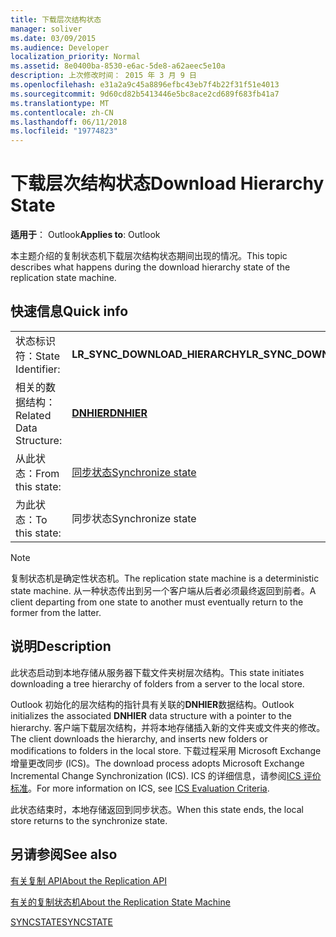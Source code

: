 ```yaml
---
title: 下载层次结构状态
manager: soliver
ms.date: 03/09/2015
ms.audience: Developer
localization_priority: Normal
ms.assetid: 8e0400ba-8530-e6ac-5de8-a62aeec5e10a
description: 上次修改时间： 2015 年 3 月 9 日
ms.openlocfilehash: e31a2a9c45a8896efbc43eb7f4b22f31f51e4013
ms.sourcegitcommit: 9d60cd82b5413446e5bc8ace2cd689f683fb41a7
ms.translationtype: MT
ms.contentlocale: zh-CN
ms.lasthandoff: 06/11/2018
ms.locfileid: "19774823"
---
```

# <a name="download-hierarchy-state"></a><span data-ttu-id="fbe14-103">下载层次结构状态</span><span class="sxs-lookup"><span data-stu-id="fbe14-103">Download Hierarchy State</span></span>

  
  
<span data-ttu-id="fbe14-104">**适用于**： Outlook</span><span class="sxs-lookup"><span data-stu-id="fbe14-104">**Applies to**: Outlook</span></span> 
  
 <span data-ttu-id="fbe14-105">本主题介绍的复制状态机下载层次结构状态期间出现的情况。</span><span class="sxs-lookup"><span data-stu-id="fbe14-105">This topic describes what happens during the download hierarchy state of the replication state machine.</span></span> 
  
## <a name="quick-info"></a><span data-ttu-id="fbe14-106">快速信息</span><span class="sxs-lookup"><span data-stu-id="fbe14-106">Quick info</span></span>

|||
|:-----|:-----|
|<span data-ttu-id="fbe14-107">状态标识符：</span><span class="sxs-lookup"><span data-stu-id="fbe14-107">State Identifier:</span></span>  <br/> |<span data-ttu-id="fbe14-108">**LR_SYNC_DOWNLOAD_HIERARCHY**</span><span class="sxs-lookup"><span data-stu-id="fbe14-108">**LR_SYNC_DOWNLOAD_HIERARCHY**</span></span> <br/> |
|<span data-ttu-id="fbe14-109">相关的数据结构：</span><span class="sxs-lookup"><span data-stu-id="fbe14-109">Related Data Structure:</span></span>  <br/> |<span data-ttu-id="fbe14-110">**[DNHIER](dnhier.md)**</span><span class="sxs-lookup"><span data-stu-id="fbe14-110">**[DNHIER](dnhier.md)**</span></span> <br/> |
|<span data-ttu-id="fbe14-111">从此状态：</span><span class="sxs-lookup"><span data-stu-id="fbe14-111">From this state:</span></span>  <br/> |[<span data-ttu-id="fbe14-112">同步状态</span><span class="sxs-lookup"><span data-stu-id="fbe14-112">Synchronize state</span></span>](synchronize-state.md) <br/> |
|<span data-ttu-id="fbe14-113">为此状态：</span><span class="sxs-lookup"><span data-stu-id="fbe14-113">To this state:</span></span>  <br/> |<span data-ttu-id="fbe14-114">同步状态</span><span class="sxs-lookup"><span data-stu-id="fbe14-114">Synchronize state</span></span>  <br/> |
   
> [!NOTE]
> <span data-ttu-id="fbe14-115">复制状态机是确定性状态机。</span><span class="sxs-lookup"><span data-stu-id="fbe14-115">The replication state machine is a deterministic state machine.</span></span> <span data-ttu-id="fbe14-116">从一种状态传出到另一个客户端从后者必须最终返回到前者。</span><span class="sxs-lookup"><span data-stu-id="fbe14-116">A client departing from one state to another must eventually return to the former from the latter.</span></span> 
  
## <a name="description"></a><span data-ttu-id="fbe14-117">说明</span><span class="sxs-lookup"><span data-stu-id="fbe14-117">Description</span></span>

<span data-ttu-id="fbe14-118">此状态启动到本地存储从服务器下载文件夹树层次结构。</span><span class="sxs-lookup"><span data-stu-id="fbe14-118">This state initiates downloading a tree hierarchy of folders from a server to the local store.</span></span> 
  
<span data-ttu-id="fbe14-119">Outlook 初始化的层次结构的指针具有关联的**DNHIER**数据结构。</span><span class="sxs-lookup"><span data-stu-id="fbe14-119">Outlook initializes the associated **DNHIER** data structure with a pointer to the hierarchy.</span></span> <span data-ttu-id="fbe14-120">客户端下载层次结构，并将本地存储插入新的文件夹或文件夹的修改。</span><span class="sxs-lookup"><span data-stu-id="fbe14-120">The client downloads the hierarchy, and inserts new folders or modifications to folders in the local store.</span></span> <span data-ttu-id="fbe14-121">下载过程采用 Microsoft Exchange 增量更改同步 (ICS)。</span><span class="sxs-lookup"><span data-stu-id="fbe14-121">The download process adopts Microsoft Exchange Incremental Change Synchronization (ICS).</span></span> <span data-ttu-id="fbe14-122">ICS 的详细信息，请参阅[ICS 评价标准](http://msdn.microsoft.com/zh-cn/library/aa579252%28EXCHG.80%29.aspx)。</span><span class="sxs-lookup"><span data-stu-id="fbe14-122">For more information on ICS, see [ICS Evaluation Criteria](http://msdn.microsoft.com/zh-cn/library/aa579252%28EXCHG.80%29.aspx).</span></span>
  
<span data-ttu-id="fbe14-123">此状态结束时，本地存储返回到同步状态。</span><span class="sxs-lookup"><span data-stu-id="fbe14-123">When this state ends, the local store returns to the synchronize state.</span></span>
  
## <a name="see-also"></a><span data-ttu-id="fbe14-124">另请参阅</span><span class="sxs-lookup"><span data-stu-id="fbe14-124">See also</span></span>



[<span data-ttu-id="fbe14-125">有关复制 API</span><span class="sxs-lookup"><span data-stu-id="fbe14-125">About the Replication API</span></span>](about-the-replication-api.md)
  
[<span data-ttu-id="fbe14-126">有关的复制状态机</span><span class="sxs-lookup"><span data-stu-id="fbe14-126">About the Replication State Machine</span></span>](about-the-replication-state-machine.md)
  
[<span data-ttu-id="fbe14-127">SYNCSTATE</span><span class="sxs-lookup"><span data-stu-id="fbe14-127">SYNCSTATE</span></span>](syncstate.md)

